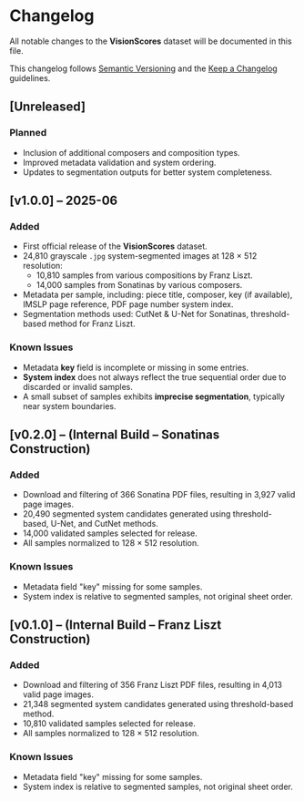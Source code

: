 # Changelog

All notable changes to the **VisionScores** dataset will be documented in this file.

This changelog follows [Semantic Versioning](https://semver.org/) and the [Keep a Changelog](https://keepachangelog.com/en/1.0.0/) guidelines.


## [Unreleased]
### Planned
- Inclusion of additional composers and composition types.
- Improved metadata validation and system ordering.
- Updates to segmentation outputs for better system completeness.


## [v1.0.0] – 2025-06
### Added
- First official release of the **VisionScores** dataset.
- 24,810 grayscale `.jpg` system-segmented images at 128 × 512 resolution:
  - 10,810 samples from various compositions by Franz Liszt.
  - 14,000 samples from Sonatinas by various composers.
- Metadata per sample, including: piece title, composer, key (if available), IMSLP page reference, PDF page number system index.
- Segmentation methods used: CutNet & U-Net for Sonatinas, threshold-based method for Franz Liszt.

### Known Issues
- Metadata **key** field is incomplete or missing in some entries.
- **System index** does not always reflect the true sequential order due to discarded or invalid samples.
- A small subset of samples exhibits **imprecise segmentation**, typically near system boundaries.


## [v0.2.0] – (Internal Build – Sonatinas Construction)
### Added
- Download and filtering of 366 Sonatina PDF files, resulting in 3,927 valid page images.
- 20,490 segmented system candidates generated using threshold-based, U-Net, and CutNet methods.
- 14,000 validated samples selected for release.
- All samples normalized to 128 × 512 resolution.

### Known Issues
- Metadata field "key" missing for some samples.
- System index is relative to segmented samples, not original sheet order.


## [v0.1.0] – (Internal Build – Franz Liszt Construction)
### Added
- Download and filtering of 356 Franz Liszt PDF files, resulting in 4,013 valid page images.
- 21,348 segmented system candidates generated using threshold-based method.
- 10,810 validated samples selected for release.
- All samples normalized to 128 × 512 resolution.

### Known Issues
- Metadata field "key" missing for some samples.
- System index is relative to segmented samples, not original sheet order.

